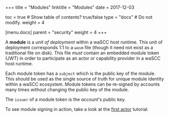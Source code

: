 +++
title = "Modules"
linktitle = "Modules"
date = 2017-12-03

toc = true  # Show table of contents? true/false
type = "docs"  # Do not modify.
weight = 4

[menu.docs]
  parent = "security"
  weight = 4
+++

A **module** is a _unit of deployment_ within a waSCC host runtime. This unit of deployment corresponds 1:1 to a `wasm` file (though it need not exist as a traditional file on disk). This file _must_ contain an embedded module token (JWT) in order to participate as an actor or capability provider in a waSCC host runtime.

Each module token has a `subject` which is the public key of the module. This should be used as the single source of truth for unique module identity within a waSCC ecosystem. Module tokens can be re-signed by accounts many times without changing the public key of the module.

The `issuer` of a module token is the _account_'s public key.

To see module signing in action, take a look at the [first actor](/tutorials/first-actor) tutorial.
